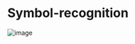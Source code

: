 # Symbol-recognition

![image](https://github.com/user-attachments/assets/40fffd03-9bc7-4271-8b00-a84f04e5464f)
